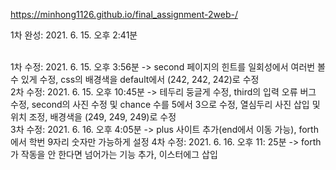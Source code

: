 https://minhong1126.github.io/final_assignment-2web-/

1차 완성: 2021. 6. 15. 오후 2:41분 <br><br>

1차 수정: 2021. 6. 15. 오후 3:56분 -> second 페이지의 힌트를 일회성에서 여러번 볼 수 있게 수정, css의 배경색을 default에서 (242, 242, 242)로 수정<br>
2차 수정: 2021. 6. 15. 오후 10:45분 -> 테두리 둥글게 수정, third의 입력 오류 버그 수정, second의 사진 수정 및 chance 수를 5에서 3으로 수정, 열심두리 사진 삽입 및 위치 조정, 배경색을 (249, 249, 249)로 수정<br>
3차 수정: 2021. 6. 16. 오후 4:05분 -> plus 사이트 추가(end에서 이동 가능), forth에서 학번 9자리 숫자만 가능하게 설정
4차 수정: 2021. 6. 16. 오후 11: 25분 -> forth가 작동을 안 한다면 넘어가는 기능 추가, 이스터에그 삽입
